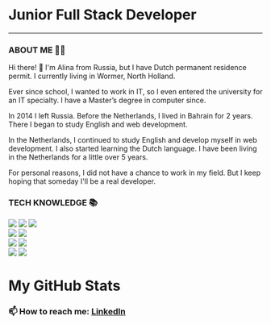 # Junior Full Stack Developer
---

### ABOUT ME 🙋‍♀️
Hi there! 👋  I'm Alina from Russia, but I have Dutch permanent residence permit.
I currently living in Wormer, North Holland.

Ever since school, I wanted to work in IT, so I even entered the university for an IT specialty. 
I have a Master’s degree in computer since.

In 2014 I left Russia. Before the Netherlands, I lived in Bahrain for 2 years.
There I began to study English and web development.

In the Netherlands, I continued to study English and develop myself in web development.
I also started learning the Dutch language.
I have been living in the Netherlands for a little over 5 years.

For personal reasons, I did not have a chance to work in my field. 
But I keep hoping that someday I'll be a real developer.

### TECH KNOWLEDGE 📚

![](https://img.shields.io/badge/JavaScript-323330?style=for-the-badge&logo=javascript&logoColor=F7DF1E)
![](https://img.shields.io/badge/HTML5-E34F26?style=for-the-badge&logo=html5&logoColor=white)
![](https://img.shields.io/badge/CSS3-1572B6?style=for-the-badge&logo=css3&logoColor=white)
<br>
![](https://img.shields.io/badge/React-20232A?style=for-the-badge&logo=react&logoColor=61DAFB)
![](https://img.shields.io/badge/Redux-593D88?style=for-the-badge&logo=redux&logoColor=white)
<br>
![](https://img.shields.io/badge/Node.js-339933?style=for-the-badge&logo=nodedotjs&logoColor=white)
![](https://img.shields.io/badge/Express.js-000000?style=for-the-badge&logo=express&logoColor=white) 
<br>
![](https://img.shields.io/badge/PostgreSQL-316192?style=for-the-badge&logo=postgresql&logoColor=white) 
<img src='https://camo.githubusercontent.com/1d7814efc567041c56f7cb83654566f6be83d8b2ff4392b6c1321bfeed7d7dc1/68747470733a2f2f696d672e736869656c64732e696f2f62616467652f53657175656c697a652d3532423045373f6c6f676f3d73657175656c697a65266c6f676f436f6c6f723d7768697465267374796c653d666f722d7468652d6261646765' />


# My GitHub Stats



### 📫 How to reach me: [LinkedIn](https://www.linkedin.com/in/alina-kovaleva/)

<!--
**Alina-Kovaleva/Alina-Kovaleva** is a ✨ _special_ ✨ repository because its `README.md` (this file) appears on your GitHub profile.

Here are some ideas to get you started:

- 🔭 I’m currently working on ...
- 🌱 I’m currently learning ...
- 👯 I’m looking to collaborate on ...
- 🤔 I’m looking for help with ...
- 💬 Ask me about ...
- 📫 How to reach me: ...
- 😄 Pronouns: ...
- ⚡ Fun fact: ...
-->
